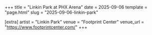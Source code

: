 +++
title = "Linkin Park at PHX Arena"
date = 2025-09-06
template = "page.html"
slug = "2025-09-06-linkin-park"

[extra]
artist = "Linkin Park"
venue = "Footprint Center"
venue_url = "https://www.footprintcenter.com/"
+++
